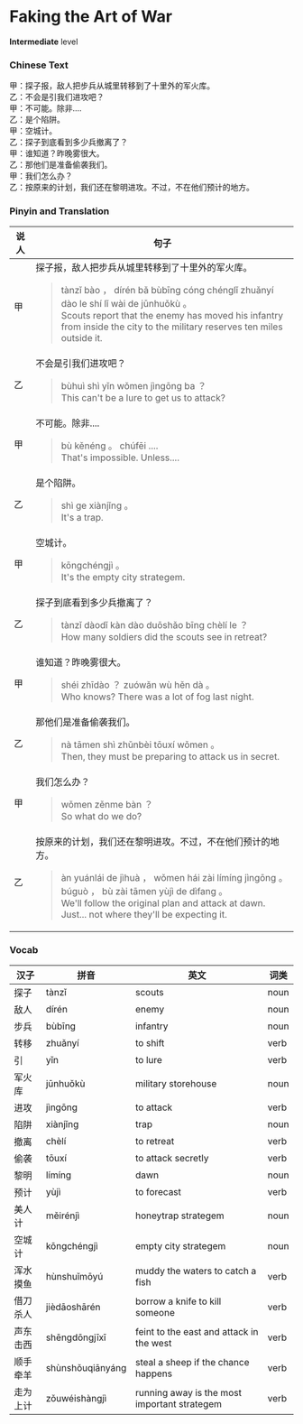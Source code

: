 # Faking the Art of War
**Intermediate** level
### Chinese Text
甲：探子报，敌人把步兵从城里转移到了十里外的军火库。<br />乙：不会是引我们进攻吧？<br />甲：不可能。除非....<br />乙：是个陷阱。<br />甲：空城计。<br />乙：探子到底看到多少兵撤离了？<br />甲：谁知道？昨晚雾很大。<br />乙：那他们是准备偷袭我们。<br />甲：我们怎么办？<br />乙：按原来的计划，我们还在黎明进攻。不过，不在他们预计的地方。

### Pinyin and Translation
|说人|句子|
|----|----|
|甲|探子报，敌人把步兵从城里转移到了十里外的军火库。<blockquote>tànzǐ bào ， dírén bǎ bùbīng cóng chénglǐ zhuǎnyí  dào le shí lǐ wài de jūnhuǒkù 。<br />Scouts report that the enemy has moved his infantry from inside the city to the military reserves ten miles outside it.</blockquote>|
|乙|不会是引我们进攻吧？<blockquote>bùhuì shì yǐn wǒmen jìngōng ba ？<br />This can't be a lure to get us to attack?</blockquote>|
|甲|不可能。除非....<blockquote>bù kěnéng 。 chúfēi ....<br />That's impossible. Unless....</blockquote>|
|乙|是个陷阱。<blockquote>shì ge xiànjǐng 。<br />It's a trap.</blockquote>|
|甲|空城计。<blockquote>kōngchéngjì 。<br />It's the empty city strategem.</blockquote>|
|乙|探子到底看到多少兵撤离了？<blockquote>tànzǐ dàodǐ kàn dào duōshǎo bīng chèlí le ？<br />How many soldiers did the scouts see in retreat?</blockquote>|
|甲|谁知道？昨晚雾很大。<blockquote>shéi zhīdào ？ zuówǎn wù hěn dà 。<br />Who knows? There was a lot of fog last night.</blockquote>|
|乙|那他们是准备偷袭我们。<blockquote>nà tāmen shì zhǔnbèi tōuxí wǒmen 。<br />Then, they must be preparing to attack us in secret.</blockquote>|
|甲|我们怎么办？<blockquote>wǒmen zěnme bàn ？<br />So what do we do?</blockquote>|
|乙|按原来的计划，我们还在黎明进攻。不过，不在他们预计的地方。<blockquote>àn yuánlái  de jìhuà ， wǒmen hái zài límíng jìngōng 。 búguò ， bù zài tāmen yùjì de dìfang 。<br />We'll follow the original plan and attack at dawn. Just... not where they'll be expecting it.</blockquote>|
### Vocab
|汉子|拼音|英文|词类|
|----|----|----|----|
|探子|tànzǐ|scouts|noun|
|敌人|dírén|enemy|noun|
|步兵|bùbīng|infantry|noun|
|转移|zhuǎnyí|to shift|verb|
|引|yǐn|to lure|verb|
|军火库|jūnhuǒkù|military storehouse|noun|
|进攻|jìngōng|to attack|verb|
|陷阱|xiànjǐng|trap|noun|
|撤离|chèlí|to retreat|verb|
|偷袭|tōuxí|to attack secretly|verb|
|黎明|límíng|dawn|noun|
|预计|yùjì|to forecast|verb|
|美人计|měirénjì|honeytrap strategem|noun|
|空城计|kōngchéngjì|empty city strategem|noun|
|浑水摸鱼|hùnshuǐmōyú|muddy the waters to catch a fish|verb|
|借刀杀人|jièdāoshārén|borrow a knife to kill someone|verb|
|声东击西|shēngdōngjīxī|feint to the east and attack in the west|verb|
|顺手牵羊|shùnshǒuqiānyáng|steal a sheep if the chance happens|verb|
|走为上计|zǒuwéishàngjì|running away is the most important strategem|verb|